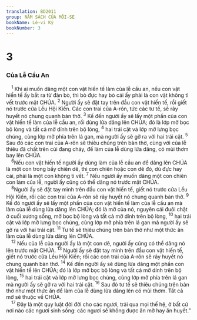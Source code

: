```yaml
---
translation: BD2011
group: NĂM SÁCH CỦA MÔI-SE
bookName: Lê-vi Ký 
bookNumber: 3
---
```


<div class="title"><h1>3</h1><h3>Của Lễ Cầu An</h3></div>
<span class="verse le_3_1"> <sup>1</sup> Khi ai muốn dâng một con vật hiến tế làm của lễ cầu an, nếu con vật hiến tế ấy bắt ra từ đàn bò, thì bò đực hay bò cái ấy phải là con vật không tì vết trước mặt CHÚA. </span>
<span class="verse le_3_2"><sup>2</sup> Người ấy sẽ đặt tay trên đầu con vật hiến tế, rồi giết nó trước cửa Lều Hội Kiến. Các con trai của A-rôn, tức các tư tế, sẽ rảy huyết nó chung quanh bàn thờ. </span>
<span class="verse le_3_3"><sup>3</sup> Kế đến người ấy sẽ lấy một phần của con vật hiến tế làm của lễ cầu an, rồi dùng lửa dâng lên CHÚA; đó là lớp mỡ bọc bộ lòng và tất cả mỡ dính trên bộ lòng, </span>
<span class="verse le_3_4"><sup>4</sup> hai trái cật và lớp mỡ lưng bọc chúng, cùng lớp mỡ phía trên lá gan, mà người ấy sẽ gỡ ra với hai trái cật. </span>
<span class="verse le_3_5"><sup>5</sup> Sau đó các con trai của A-rôn sẽ thiêu chúng trên bàn thờ, cùng với của lễ thiêu đã chất trên củi đang cháy, để làm của lễ dùng lửa dâng, có mùi thơm bay lên CHÚA.<br/></span>
<span class="verse le_3_6"> <sup>6</sup>Nếu con vật hiến tế người ấy dùng làm của lễ cầu an để dâng lên CHÚA là một con trong bầy chiên dê, thì con chiên hoặc con dê đó, dù đực hay cái, phải là một con không tì vết. </span>
<span class="verse le_3_7"><sup>7</sup> Nếu người ấy muốn dâng một con chiên con làm của lễ, người ấy cũng có thể dâng nó trước mặt CHÚA.<br/></span>
<span class="verse le_3_8"> <sup>8</sup>Người ấy sẽ đặt tay mình trên đầu con vật hiến tế, giết nó trước cửa Lều Hội Kiến, rồi các con trai của A-rôn sẽ rảy huyết nó chung quanh bàn thờ. </span>
<span class="verse le_3_9"><sup>9</sup> Kế đó người ấy sẽ lấy một phần của con vật hiến tế làm của lễ cầu an mà làm của lễ dùng lửa dâng lên CHÚA; đó là mỡ của nó, nguyên cái đuôi chặt ở cuối xương sống, mỡ bọc bộ lòng và tất cả mỡ dính trên bộ lòng, </span>
<span class="verse le_3_10"><sup>10</sup> hai trái cật và lớp mỡ lưng bọc chúng, cùng lớp mỡ phía trên lá gan mà người ấy sẽ gỡ ra với hai trái cật. </span>
<span class="verse le_3_11"><sup>11</sup> Tư tế sẽ thiêu chúng trên bàn thờ như một thức ăn làm của lễ dùng lửa dâng lên CHÚA.<br/></span>
<span class="verse le_3_12"> <sup>12</sup> Nếu của lễ của người ấy là một con dê, người ấy cũng có thể dâng nó lên trước mặt CHÚA. </span>
<span class="verse le_3_13"><sup>13</sup> Người ấy sẽ đặt tay mình trên đầu con vật hiến tế, giết nó trước cửa Lều Hội Kiến; rồi các con trai của A-rôn sẽ rảy huyết nó chung quanh bàn thờ. </span>
<span class="verse le_3_14"><sup>14</sup> Kế đến người ấy sẽ dùng lửa dâng một phần con vật hiến tế lên CHÚA; đó là lớp mỡ bọc bộ lòng và tất cả mỡ dính trên bộ lòng, </span>
<span class="verse le_3_15"><sup>15</sup> hai trái cật và lớp mỡ lưng bọc chúng, cùng lớp mỡ phía trên lá gan mà người ấy sẽ gỡ ra với hai trái cật. </span>
<span class="verse le_3_16"><sup>16</sup> Sau đó tư tế sẽ thiêu chúng trên bàn thờ như một thức ăn để làm của lễ dùng lửa dâng lên có mùi thơm. Tất cả mỡ sẽ thuộc về CHÚA. <br/></span>
<span class="verse le_3_17"> <sup>17</sup> Ðây là một quy luật đời đời cho các ngươi, trải qua mọi thế hệ, ở bất cứ nơi nào các ngươi sinh sống: các ngươi sẽ không được ăn mỡ hay ăn huyết.”<br/></span>
